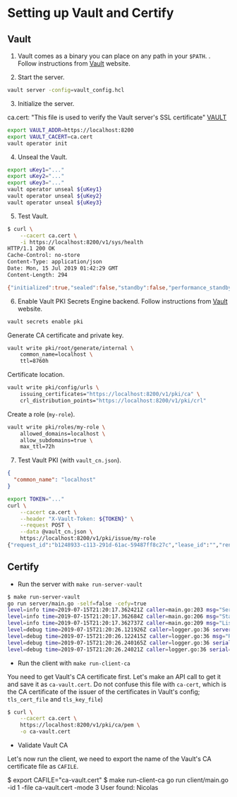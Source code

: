 # Setting up Vault and Certify

## Vault

1. Vault comes as a binary you can place on any path in your `$PATH`. . Follow instructions from [Vault](https://www.vaultproject.io/downloads.html) website.

2. Start the server.

```bash
vault server -config=vault_config.hcl
```

3. Initialize the server.

ca.cert: "This file is used to verify the Vault server's SSL certificate" [VAULT](https://www.vaultproject.io/docs/commands/index.html#vault_addr)

```bash
export VAULT_ADDR=https://localhost:8200
export VAULT_CACERT=ca.cert
vault operator init
```

4. Unseal the Vault.

```bash
export uKey1="..."
export uKey2="..."
export uKey3="..."
vault operator unseal ${uKey1}
vault operator unseal ${uKey2}
vault operator unseal ${uKey3}
```

5. Test Vault.

```bash
$ curl \
    --cacert ca.cert \
    -i https://localhost:8200/v1/sys/health
HTTP/1.1 200 OK
Cache-Control: no-store
Content-Type: application/json
Date: Mon, 15 Jul 2019 01:42:29 GMT
Content-Length: 294

{"initialized":true,"sealed":false,"standby":false,"performance_standby":false,"replication_performance_mode":"disabled","replication_dr_mode":"disabled","server_time_utc":1563154949,"version":"1.1.3","cluster_name":"vault-cluster-d6f1a7ef","cluster_id":"50b7cade-fd03-c05c-9b19-05467bd285e7"}
```

6. Enable Vault PKI Secrets Engine backend. Follow instructions from [Vault](https://www.vaultproject.io/docs/secrets/pki/index.html) website.

```bash
vault secrets enable pki
```

Generate CA certificate and private key.

```bash
vault write pki/root/generate/internal \
    common_name=localhost \
    ttl=8760h
```

Certificate location.

```bash
vault write pki/config/urls \
    issuing_certificates="https://localhost:8200/v1/pki/ca" \
    crl_distribution_points="https://localhost:8200/v1/pki/crl"
```

Create a role (`my-role`).

```bash
vault write pki/roles/my-role \
    allowed_domains=localhost \
    allow_subdomains=true \
    max_ttl=72h
```

7. Test Vault PKI (with `vault_cn.json`).

```json
{
  "common_name": "localhost"
}
```

```bash
export TOKEN="..."
curl \
    --cacert ca.cert \
    --header "X-Vault-Token: ${TOKEN}" \
    --request POST \
    --data @vault_cn.json \
    https://localhost:8200/v1/pki/issue/my-role
{"request_id":"b1248933-c113-291d-61ac-59487ff8c27c","lease_id":"","renewable":false,"lease_duration":0,"data":{"certificate":"-----BEGIN CERTIFICATE-----\nMIIDsTCCApmgAwIBAgIUKyqoOpSkEgptLE3LOyrn/oE1MoUwDQYJKoZIhvcNAQEL\nBQAwFDESMB...-----END CERTIFICATE-----", ... }
```

## Certify

- Run the server with `make run-server-vault`

```bash
$ make run-server-vault
go run server/main.go -self=false -cefy=true
level=info time=2019-07-15T21:20:17.362421Z caller=main.go:203 msg="Server listening" port=50051
level=info time=2019-07-15T21:20:17.362684Z caller=main.go:206 msg="Starting gRPC services"
level=info time=2019-07-15T21:20:17.362737Z caller=main.go:209 msg="Listening for incoming connections"
level=debug time=2019-07-15T21:20:26.121926Z caller=logger.go:36 server_name=localhost remote_addr=[::1]:49268 msg="Getting server certificate"
level=debug time=2019-07-15T21:20:26.122415Z caller=logger.go:36 msg="Requesting new certificate from issuer"
level=debug time=2019-07-15T21:20:26.240165Z caller=logger.go:36 serial=80514697307960587646287223417136054196693349002 expiry=2019-07-18T21:20:26Z msg="New certificate issued"
level=debug time=2019-07-15T21:20:26.24021Z caller=logger.go:36 serial=80514697307960587646287223417136054196693349002 took=118.286421ms msg="Certificate found"
```

- Run the client with `make run-client-ca`

You need to get Vault's CA certificate first. Let's make an API call to get it and save it as `ca-vault.cert`. Do not confuse this file with `ca-cert`, which is the CA certificate of the issuer of the certificates in Vault's config; `tls_cert_file` and `tls_key_file`)

```bash
$ curl \
    --cacert ca.cert \
    https://localhost:8200/v1/pki/ca/pem \
    -o ca-vault.cert
```

- Validate Vault CA

Let's now run the client, we need to export the name of the Vault's CA certificate file as `CAFILE`.

$ export CAFILE="ca-vault.cert"
$ make run-client-ca
go run client/main.go -id 1 -file ca-vault.cert -mode 3
User found:  Nicolas
```